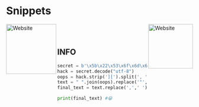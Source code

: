 # Snippets

[<img align="left" alt="Website" width="135px" src="https://www.python.org/static/community_logos/python-logo-inkscape.svg" />][python]
[<img align="right" alt="Website" width="120px" src="https://i.imgur.com/BOgY9ai.png" />][pyrogram]

<br />

<br />

## INFO
``` python
secret = b'\x5b\x22\x53\x6f\x6d\x65\x22\x2c\x22\x55\x73\x65\x66\x75\x6c\x6c\x22\x2c\x22\x61\x6e\x64\x22\x2c\x22\x46\x75\x6e\x22\x2c\x22\x50\x79\x74\x68\x6f\x6e\x2d\x50\x79\x72\x6f\x22\x2c\x22\x53\x6e\x69\x70\x70\x65\x74\x73\x22\x2c\x22\x62\x79\x22\x2c\x22\x61\x22\x2c\x22\x4e\x6f\x6f\x62\x22\x2c\x22\xf0\x9f\xa5\xb2\x22\x5d'
hack = secret.decode("utf-8")
oops = hack.strip('][').split(', ')
text = " ".join(oops).replace('"','')
final_text = text.replace(',',' ')

print(final_text) #😁
```

[python]: www.python.org
[pyrogram]: https://github.com/pyrogram/pyrogram
